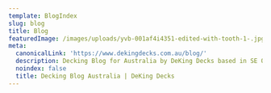 ```yaml
---
template: BlogIndex
slug: blog
title: Blog
featuredImage: /images/uploads/yvb-001af4i4351-edited-with-tooth-1-.jpg
meta:
  canonicalLink: 'https://www.dekingdecks.com.au/blog/'
  description: Decking Blog for Australia by DeKing Decks based in SE QLD provides information on the latest decking ideas, products and DIY tips
  noindex: false
  title: Decking Blog Australia | DeKing Decks
---
```

